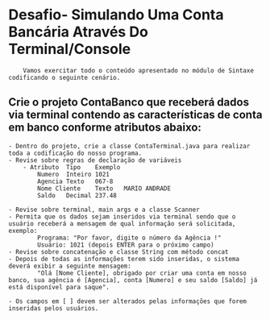 # Desafio- Simulando Uma Conta Bancária Através Do Terminal/Console
        Vamos exercitar todo o conteúdo apresentado no módulo de Sintaxe codificando o seguinte cenário.

## Crie o projeto ContaBanco que receberá dados via terminal contendo as características de conta em banco conforme atributos abaixo:
    - Dentro do projeto, crie a classe ContaTerminal.java para realizar toda a codificação do nosso programa. 
    - Revise sobre regras de declaração de variáveis
        - Atributo	Tipo	Exemplo
            Numero	Inteiro	1021
            Agencia	Texto	067-8
            Nome Cliente	Texto	MARIO ANDRADE
            Saldo	Decimal	237.48

    - Revise sobre terminal, main args e a classe Scanner
    - Permita que os dados sejam inseridos via terminal sendo que o usuário receberá a mensagem de qual informação será solicitada, exemplo:
            Programa: "Por favor, digite o número da Agência !"
            Usuário: 1021 (depois ENTER para o próximo campo)
    - Revise sobre concatenação e classe String com método concat
    - Depois de todas as informações terem sido inseridas, o sistema deverá exibir a seguinte mensagem:
            "Olá [Nome Cliente], obrigado por criar uma conta em nosso banco, sua agência é [Agencia], conta [Numero] e seu saldo [Saldo] já está disponível para saque".

    - Os campos em [ ] devem ser alterados pelas informações que forem inseridas pelos usuários.